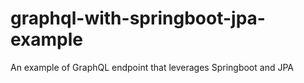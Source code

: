 # graphql-with-springboot-jpa-example
An example of GraphQL endpoint that leverages Springboot and JPA
